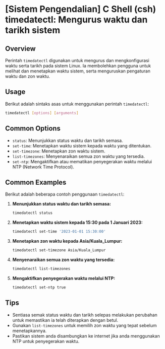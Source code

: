 # [Sistem Pengendalian] C Shell (csh) timedatectl: Mengurus waktu dan tarikh sistem

## Overview
Perintah `timedatectl` digunakan untuk mengurus dan mengkonfigurasi waktu serta tarikh pada sistem Linux. Ia membolehkan pengguna untuk melihat dan menetapkan waktu sistem, serta menguruskan pengaturan waktu dan zon waktu.

## Usage
Berikut adalah sintaks asas untuk menggunakan perintah `timedatectl`:

```bash
timedatectl [options] [arguments]
```

## Common Options
- `status`: Menunjukkan status waktu dan tarikh semasa.
- `set-time`: Menetapkan waktu sistem kepada waktu yang ditentukan.
- `set-timezone`: Menetapkan zon waktu sistem.
- `list-timezones`: Menyenaraikan semua zon waktu yang tersedia.
- `set-ntp`: Mengaktifkan atau mematikan penyegerakan waktu melalui NTP (Network Time Protocol).

## Common Examples
Berikut adalah beberapa contoh penggunaan `timedatectl`:

1. **Menunjukkan status waktu dan tarikh semasa:**
   ```bash
   timedatectl status
   ```

2. **Menetapkan waktu sistem kepada 15:30 pada 1 Januari 2023:**
   ```bash
   timedatectl set-time '2023-01-01 15:30:00'
   ```

3. **Menetapkan zon waktu kepada Asia/Kuala_Lumpur:**
   ```bash
   timedatectl set-timezone Asia/Kuala_Lumpur
   ```

4. **Menyenaraikan semua zon waktu yang tersedia:**
   ```bash
   timedatectl list-timezones
   ```

5. **Mengaktifkan penyegerakan waktu melalui NTP:**
   ```bash
   timedatectl set-ntp true
   ```

## Tips
- Sentiasa semak status waktu dan tarikh selepas melakukan perubahan untuk memastikan ia telah diterapkan dengan betul.
- Gunakan `list-timezones` untuk memilih zon waktu yang tepat sebelum menetapkannya.
- Pastikan sistem anda disambungkan ke internet jika anda menggunakan NTP untuk penyegerakan waktu.